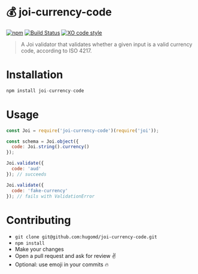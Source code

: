 # 💰 joi-currency-code
[![npm](https://img.shields.io/npm/v/joi-currency-code.svg?maxAge=2592000)](https://www.npmjs.com/package/joi-currency-code) [![Build Status](https://travis-ci.org/hugomd/joi-currency-code.svg?branch=master)](https://travis-ci.org/hugomd/joi-currency-code/builds) [![XO code style](https://img.shields.io/badge/code_style-XO-5ed9c7.svg)](https://github.com/sindresorhus/xo) 

> A Joi validator that validates whether a given input is a valid currency code, according to ISO 4217.

# Installation
```javascript
npm install joi-currency-code
```

# Usage
```javascript
const Joi = require('joi-currency-code')(require('joi'));

const schema = Joi.object({
  code: Joi.string().currency()
});

Joi.validate({
  code: 'aud'
}); // succeeds

Joi.validate({
  code: 'fake-currency'
}); // fails with ValidationError
```

# Contributing
* `git clone git@github.com:hugomd/joi-currency-code.git`
* `npm install`
* Make your changes
* Open a pull request and ask for review ✌️
* Optional: use emoji in your commits 🔥
